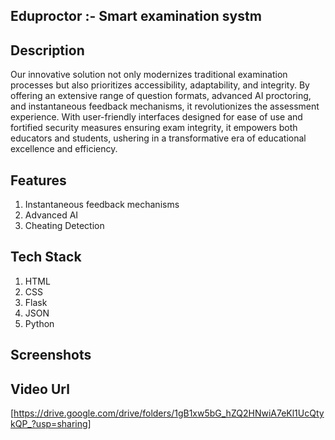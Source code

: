 ## Eduproctor :- Smart  examination systm

## Description
Our innovative solution not only modernizes traditional examination processes but also prioritizes accessibility, adaptability, and integrity. By offering an extensive range of question formats, advanced AI proctoring, and instantaneous feedback mechanisms, it revolutionizes the assessment experience. With user-friendly interfaces designed for ease of use and fortified security measures ensuring exam integrity, it empowers both educators and students, ushering in a transformative era of educational excellence and efficiency.

## Features
1. Instantaneous feedback mechanisms
2. Advanced AI
3. Cheating Detection

## Tech Stack
1. HTML
2. CSS
3. Flask
4. JSON
5. Python

## Screenshots




## Video Url
[https://drive.google.com/drive/folders/1gB1xw5bG_hZQ2HNwiA7eKl1UcQtykQP_?usp=sharing]